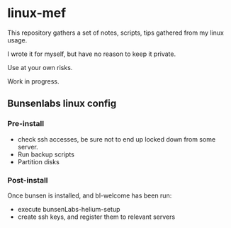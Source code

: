 # linux-mef

This repository gathers a set of notes, scripts, tips gathered from my linux usage.

I wrote it for myself, but have no reason to keep it private.

Use at your own risks.

Work in progress.


## Bunsenlabs linux config

### Pre-install


* check ssh accesses, be sure not to end up locked down from some server.
* Run backup scripts
* Partition disks


### Post-install

Once bunsen is installed, and bl-welcome has been run:

* execute bunsenLabs-helium-setup
* create ssh keys, and register them to relevant servers
